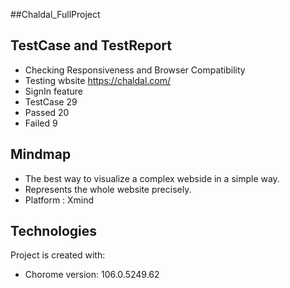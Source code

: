 ##Chaldal_FullProject
## TestCase and TestReport
* Checking Responsiveness and Browser Compatibility
* Testing wbsite https://chaldal.com/
* SignIn feature
* TestCase 29
* Passed 20
* Failed 9

## Mindmap
* The best way to visualize a complex webside in a simple way.
* Represents the whole website precisely.
* Platform : Xmind
	
## Technologies
Project is created with:
* Chorome version: 106.0.5249.62

